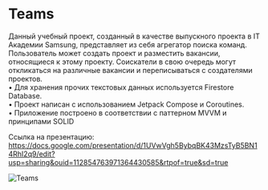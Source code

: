 # Teams
Данный учебный проект, созданный в качестве выпускного проекта в IT Академии Samsung, представляет из себя агрегатор поиска команд. Пользователь может создать проект и разместить вакансии, относящиеся к этому проекту. Соискатели в свою очередь могут откликаться на различные вакансии и переписываться с создателями проектов.
<br />• Для хранения прочих текстовых данных используется Firestore Database.
<br />• Проект написан с использованием Jetpack Compose и Coroutines.
<br />• Приложение построено в соответствии с паттерном MVVM и принципами SOLID

Ссылка на презентацию: https://docs.google.com/presentation/d/1UVwVgh5BybqBK43MzsTyB5BN14RhI2q9/edit?usp=sharing&ouid=112854763971364430585&rtpof=true&sd=true

![Teams](https://github.com/Maximus2004/StudentApp/assets/45393927/400bdc1a-7fc9-4536-8b7b-6421924a1e1c)
